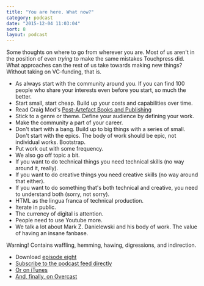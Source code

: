 ```yaml
---
title: "You are here. What now?"
category: podcast
date: "2015-12-04 11:03:04"
sort: 8
layout: podcast
---
```


Some thoughts on where to go from wherever you are. Most of us aren't in the position of even *trying* to make the same mistakes Touchpress did. What approaches can the rest of us take towards making new things? Without taking on VC-funding, that is.

* As always start with the community around you. If you can find 100 people who share your interests even before you start, so much the better.
* Start small, start cheap. Build up your costs and capabilities over time. 
* Read Craig Mod's [Post-Artefact Books and Publishing](http://craigmod.com/journal/post_artifact/)
* Stick to a genre or theme. Define your audience by defining your work.
* Make the community a part of your career.
* Don't start with a bang. Build up to big things with a series of small. Don't start with the epics. The body of work should be epic, not individual works. Bootstrap.
* Put work out with some frequency.
* We also go off topic a bit.
* If you want to do technical things you need technical skills (no way around it, really).
* If you want to do creative things you need creative skills (no way around that either).
* If you want to do something that's both technical and creative, you need to understand both (sorry, not sorry).
* HTML as the lingua franca of technical production.
* Iterate in public.
* The currency of digital is attention.
* People need to use Youtube more.
* We talk a lot about Mark Z. Danielewski and his body of work. The value of having an insane fanbase.

Warning! Contains waffling, hemming, hawing, digressions, and indirection.

* Download <a href="http://thisisnotabook.baldurbjarnason.com/podcast/thisisnotthefutureofthebook-episode08.mp3" target="_blank">episode eight</a>
* [Subscribe to the podcast feed directly](http://feedpress.me/thissnotthefutureofthebook)
* [Or on iTunes](https://itunes.apple.com/gb/podcast/this-is-not-future-book/id1038121104)
* <a href="https://overcast.fm/itunes1038121104/this-is-not-the-future-of-the-book">And, finally, on Overcast</a>

